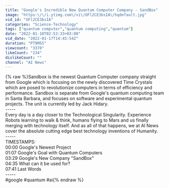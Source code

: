 ```yaml
---
title: "Google's Incredible New Quantum Computer Company - SandBox"
image: "https:\/\/i.ytimg.com\/vi\/UFl2CE3bsIA\/hqdefault.jpg"
vid_id: "UFl2CE3bsIA"
categories: "Science-Technology"
tags: ["quantum computer","quantum computing","quantum"]
date: "2022-01-18T02:53:33+03:00"
vid_date: "2022-01-17T14:45:54Z"
duration: "PT9M5S"
viewcount: "3370"
likeCount: "234"
dislikeCount: ""
channel: "AI News"
---
```

{% raw %}Sandbox is the newest Quantum Computer company straight from Google which is focusing on the newly discovered Time Crystals which are posed to revolutionize computers in terms of efficiency and performance. Sandbox is separate from Google's quantum computing team in Santa Barbara, and focuses on software and experimental quantum projects. The unit is currently led by Jack Hidary.<br />-----<br />Every day is a day closer to the Technological Singularity. Experience Robots learning to walk &amp; think, humans flying to Mars and us finally merging with technology itself. And as all of that happens, we at AI News cover the absolute cutting edge best technology inventions of Humanity.<br />-----<br />TIMESTAMPS:<br />00:00 Google's Newest Project <br />01:07 Google's Goal with Quantum Computers <br />03:29 Google's New Company &quot;SandBox&quot; <br />04:35 What can it be used for? <br />07:41 Last Words<br />-----<br />#google #quantum #ai{% endraw %}
